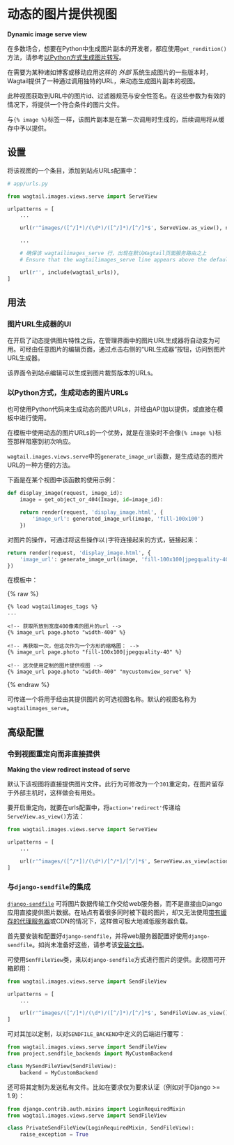 # 动态的图片提供视图

__Dynamic image serve view__

在多数场合，想要在Python中生成图片副本的开发者，都应使用`get_rendition()`方法，请参考[以Python方式生成图片转写](renditions.md)。

在需要为某种诸如博客或移动应用这样的 _外部_ 系统生成图片的一些版本时，Wagtail提供了一种通过调用独特的URL，来动态生成图片副本的视图。

此种视图获取到URL中的图片id、过滤器规范与安全性签名。在这些参数为有效的情况下，将提供一个符合条件的图片文件。

与`{% image %}`标签一样，该图片副本是在第一次调用时生成的，后续调用将从缓存中予以提供。

## 设置

将该视图的一个条目，添加到站点URLs配置中：

```python
# app/urls.py

from wagtail.images.views.serve import ServeView

urlpatterns = [
    ...

    url(r'^images/([^/]*)/(\d*)/([^/]*)/[^/]*$', ServeView.as_view(), name='wagtailimages_serve'),

    ...

    # 确保该 wagtailimages_serve 行，出现在默认Wagtail页面服务路由之上
    # Ensure that the wagtailimages_serve line appears above the default Wagtail page serving route

    url(r'', include(wagtail_urls)),
]
```

## 用法

### 图片URL生成器的UI

在开启了动态提供图片特性之后，在管理界面中的图片URL生成器将自动变为可用。可经由任意图片的编辑页面，通过点击右侧的“URL生成器”按钮，访问到图片URL生成器。

该界面令到站点编辑可以生成到图片裁剪版本的URLs。

### 以Python方式，生成动态的图片URLs

也可使用Python代码来生成动态的图片URLs，并经由API加以提供，或直接在模板中进行使用。

在模板中使用动态的图片URLs的一个优势，就是在渲染时不会像`{% image %}`标签那样阻塞到初次响应。

`wagtail.images.views.serve`中的`generate_image_url`函数，是生成动态的图片URL的一种方便的方法。

下面是在某个视图中该函数的使用示例：

```python
def display_image(request, image_id):
    image = get_object_or_404(Image, id=image_id):

    return render(request, 'display_image.html', {
        'image_url': generated_image_url(image, 'fill-100x100')
    })
```

对图片的操作，可通过将这些操作以`|`字符连接起来的方式，链接起来：

```python
return render(request, 'display_image.html', {
    'image_url': generate_image_url(image, 'fill-100x100|jpegquality-40')
})
```

在模板中：

{% raw %}

    {% load wagtailimages_tags %}
    ...

    <!-- 获取所放到宽度400像素的图片的url -->
    {% image_url page.photo "width-400" %}

    <!-- 再获取一次，但这次作为一个方形的缩略图： -->
    {% image_url page.photo "fill-100x100|jpegquality-40" %}

    <!-- 这次使用定制的图片提供视图 -->
    {% image_url page.photo "width-400" "mycustomview_serve" %}
{% endraw %}

可传递一个将用于经由其提供图片的可选视图名称。默认的视图名称为`wagtailimages_serve`。

## 高级配置

### 令到视图重定向而非直接提供

__Making the view redirect instead of serve__

默认下该视图将直接提供图片文件。此行为可修改为一个`301`重定向，在图片留存于外部主机时，这样做会有用处。

要开启重定向，就要在urls配置中，将`action='redirect'`传递给`ServeView.as_view()`方法：

```python
from wagtail.images.views.serve import ServeView

urlpatterns = [
    ...

    url(r'^images/([^/*])/(\d*)/[^/*]/[^/]*$', ServeView.as_view(action='redirect'), name='wagtailimages_serve'),
]
```

### 与`django-sendfile`的集成

[`django-sendfile`](https://github.com/johnsensible/django-sendfile) 可将图片数据传输工作交给web服务器，而不是直接由Django应用直接提供图片数据。在站点有着很多同时被下载的图片，却又无法使用[带有缓存的代理服务器](performance.md#caching-proxy)或CDN的情况下，这样做可极大地减低服务器负载。

首先要安装和配置好`django-sendfile`，并将web服务器配置好使用`django-sendfile`。如尚未准备好这些，请参考该[安装文档](https://github.com/johnsensible/django-sendfile#django-sendfile)。

可使用`SenfFileView`类，来以`django-sendfile`方式进行图片的提供。此视图可开箱即用：

```python
from wagtail.images.views.serve import SendFileView

urlpatterns = [
    ...

    url(r'^images/([^/]*)/(\d*)/([^/]*)/[^/]*$', SendFileView.as_view(), name='wagtailimages_serve'),
]
```

可对其加以定制，以对`SENDFILE_BACKEND`中定义的后端进行覆写：

```python
from wagtail.images.views.serve import SendFileView
from project.sendfile_backends import MyCustomBackend

class MySendFileView(SendFileView):
    backend = MyCustomBackend
```

还可将其定制为发送私有文件。比如在要求仅为要求认证（例如对于Django >= 1.9）：

```python
from django.contrib.auth.mixins import LoginRequiredMixin
from wagtail.images.views.serve import SendFileView

class PrivateSendFileView(LoginRequiredMixin, SendFileView):
    raise_exception = True
```
